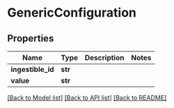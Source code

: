 # GenericConfiguration

## Properties
Name | Type | Description | Notes
------------ | ------------- | ------------- | -------------
**ingestible_id** | **str** |  | 
**value** | **str** |  | 

[[Back to Model list]](../README.md#documentation-for-models) [[Back to API list]](../README.md#documentation-for-api-endpoints) [[Back to README]](../README.md)

